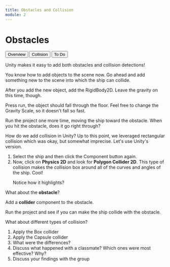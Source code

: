 ```yaml
---
title: Obstacles and Collision
module: 2
---
```


# Obstacles

<div class="tab">
  <button class="tablinks active" onclick="openTab(event, 'Overview')">Overview</button>
  <button class="tablinks" onclick="openTab(event, 'Collision')">Collision</button>
  <button class="tablinks" onclick="openTab(event, 'ToDo')">To Do</button>
</div>

<div id="Overview" class="tabcontent" style="display:block">

<p>Unity makes it easy to add both obstacles and collision detections!</p>

<p>You know how to add objects to the scene now.  Go ahead and add something new to the scene into which the ship can collide.</p>

<p>After you add the new object, add the RigidBody2D.  Leave the gravity on this time, though.</p>

<p>Press run, the object should fall through the floor.  Feel free to change the Gravity Scale, so it doesn't fall so fast.</p>

<p>Run the project one more time, moving the ship toward the obstacle.  When you hit the obstacle, does it go right through?</p>
</div>

<div id="Collision" class="tabcontent">

<p>How do we add collision in Unity?  Up to this point, we leveraged rectangular collision which was okay, but somewhat imprecise.  Let's use Unity's version.  </p>

<ol>
<li>Select the ship and then click the Component button again.</li>

<li>Now, click on <b>Physics 2D</b> and look for <b>Polygon Collider 2D</b>.  This type of collision makes the collision box around all of the curves and angles of the ship.  Cool! <p>Notice how it highlights?</p></li>
</ol>
<p>What about the <b>obstacle</b>?</p>

<p>Add a <b>collider</b> component to the obstacle.</p>

<p>Run the project and see if you can make the ship collide with the obstacle.</p>
</div>
<div id="ToDo" class="tabcontent">
  What about different types of collision?
  <ol>
  <li>Apply the Box collider</li>
  <li>Apply the Capsule collider</li>
  <li>What were the differences?</li>
  <li>Discuss what happened with a classmate?  Which ones were most effective? Why?</li>
  <li>Discuss your findings with the group</li>
  </ol>
</div>
